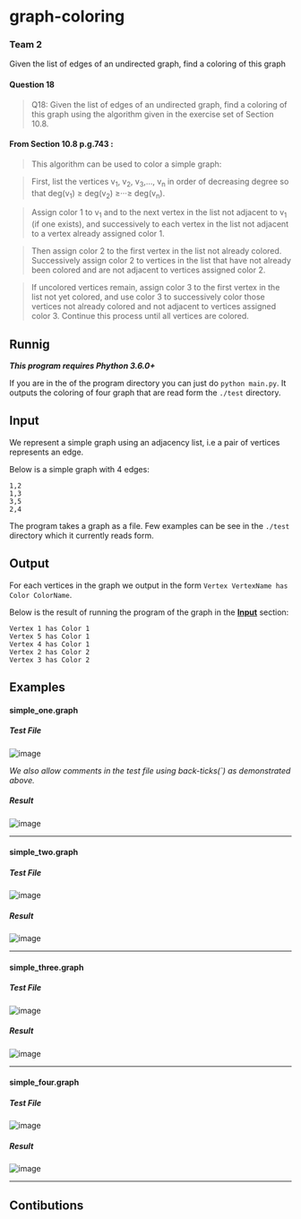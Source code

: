 # graph-coloring
### Team 2
Given the list of edges of an undirected graph, find a coloring of this graph

#### Question 18
> Q18: Given the list of edges of an undirected graph, find a coloring of this graph using the algorithm given in the exercise set of Section 10.8.

#### From Section 10.8 p.g.743 : 
> This algorithm can be used to color a simple graph: 

>    First, list the vertices v<sub>1</sub>, v<sub>2</sub>, v<sub>3</sub>,..., v<sub>n</sub> in order of decreasing degree so that deg(v<sub>1</sub>) ≥ deg(v<sub>2</sub>) ≥···≥ deg(v<sub>n</sub>). 

>    Assign color 1 to v<sub>1</sub> and to the next vertex in the list not adjacent to v<sub>1</sub> (if one exists), and successively to each vertex in the list not adjacent to a vertex already assigned color 1. 

>    Then assign color 2 to the first vertex in the list not already colored. Successively assign color 2 to vertices in the list that have not already been colored and are not adjacent to vertices assigned color 2. 

>    If uncolored vertices remain, assign color 3 to the first vertex in the list not yet colored, and use color 3 to successively color those vertices not already colored and not adjacent to vertices assigned color 3. Continue this process until all vertices are colored.

## Runnig 
_**This program requires Phython 3.6.0+**_

If you are in the of the program directory you can just do `python main.py`. It outputs the coloring of four graph that are read form the `./test` directory.

## Input
We represent a simple graph using an adjacency list, i.e a pair of vertices represents an edge.

Below is a simple graph with 4 edges:
```
1,2
1,3
3,5
2,4
```
The program takes a graph as a file. Few examples can be see in the `./test` directory which it currently reads form.

## Output
For each vertices in the graph we output in the form `Vertex VertexName has Color ColorName`.

Below is the result of running the program of the graph in the [**Input**](https://github.com/roshinc/graph-coloring/blob/master/README.md#input) section:
```
Vertex 1 has Color 1
Vertex 5 has Color 1
Vertex 4 has Color 1
Vertex 2 has Color 2
Vertex 3 has Color 2
```
## Examples

#### simple_one.graph
##### Test File
![image](https://user-images.githubusercontent.com/2994406/33092367-f55556d4-cec7-11e7-9169-1c3a3b2bafdc.png)

_We also allow comments in the test file using back-ticks(\`) as demonstrated above._
##### Result
![image](https://user-images.githubusercontent.com/2994406/33092493-4749b070-cec8-11e7-8e08-baa940761d7c.png)

<hr>

#### simple_two.graph
##### Test File
![image](https://user-images.githubusercontent.com/2994406/33092656-c51e58d4-cec8-11e7-8ce5-e3d72740bfca.png)
##### Result
![image](https://user-images.githubusercontent.com/2994406/33092540-6b7b00ca-cec8-11e7-8666-7f16600da6e9.png)

<hr>

#### simple_three.graph
##### Test File
![image](https://user-images.githubusercontent.com/2994406/33092699-e3430d1e-cec8-11e7-9c34-e2b206470e36.png)
##### Result
![image](https://user-images.githubusercontent.com/2994406/33092568-85b24f66-cec8-11e7-8b23-55089645df44.png)

<hr>

#### simple_four.graph
##### Test File
![image](https://user-images.githubusercontent.com/2994406/33092726-fa26db46-cec8-11e7-81df-fa4412089105.png)
##### Result
![image](https://user-images.githubusercontent.com/2994406/33092602-a384a25a-cec8-11e7-85fc-a25a69f8ddd2.png)

<hr>

## Contibutions
